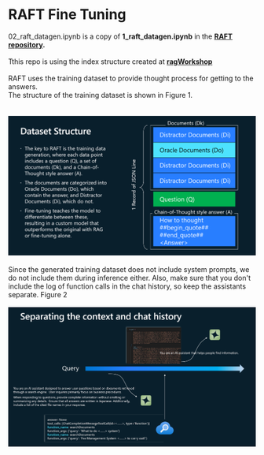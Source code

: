 <h1>RAFT Fine Tuning</h1>

02_raft_datagen.ipynb is a copy of **1_raft_datagen.ipynb** in the **[RAFT repository](https://github.com/Azure-Samples/azure-openai-raft).**
<br><br>
Tthis repo is using the index structure created at **[ragWorkshop](https://github.com/notanaha/ragWorkshop)**
<br><br>
RAFT uses the training dataset to provide thought process for getting to the answers.<br>
The structure of the training dataset is shown in Figure 1.<br>
<br>
<br>
![Data Structure](./streamlit/images/raft_dataStructure.png)
<br>
<br>
Since the generated training dataset does not include system prompts, we do not include them during inference either. Also, make sure that you don't include the log of function calls in the chat history, so keep the assistants separate. Figure 2
<br>
<br>
![Data Structure](./streamlit/images/raft_2assistants.png)
